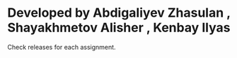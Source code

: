 <h1>Developed by Abdigaliyev Zhasulan , Shayakhmetov Alisher , Kenbay Ilyas</h1>
Check releases for each assignment.
